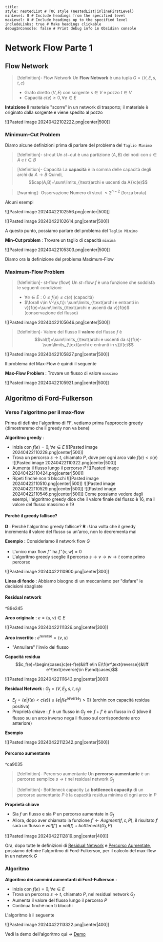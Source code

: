 ```table-of-contents
title: 
style: nestedList # TOC style (nestedList|inlineFirstLevel)
minLevel: 0 # Include headings from the specified level
maxLevel: 0 # Include headings up to the specified level
includeLinks: true # Make headings clickable
debugInConsole: false # Print debug info in Obsidian console
```
# Network Flow Parte 1

## Flow Network

>[!definition]- Flow Network
>Un **Flow Network** è una tupla $G=(V,E,s,t,c)$
>- Grafo diretto $(V,E)$ con sorgente $s\in V$ e pozzo $t\in V$
>- Capacità $c(e)\geq0,\forall e\in E$

**Intuizione** Il materiale "scorre" in un network di trasporto; il materiale è originato dalla sorgente e viene spedito al pozzo

![[Pasted image 20240422102222.png|center|500]]

### Minimum-Cut Problem

Diamo alcune definizioni prima di parlare del problema del `Taglio Minimo`

>[!definition]- st-cut
>Un $st-$cut è una partizione $(A,B)$ dei nodi con $s\in A$ e $t\in B$

>[!definition]- Capacità
>La **capacità** è la somma delle capacità degli archi da $A\to B$
>Quindi, $$cap(A,B)=\sum\limits_{\text{archi e uscenti da A}}c(e)$$

>[!warning]- Osservazione
>Numero di stcut $\leq2^{n-2}$ (forza bruta)

Alcuni esempi

![[Pasted image 20240422102556.png|center|500]]

![[Pasted image 20240422102614.png|center|500]]

A questo punto, possiamo parlare del problema del `Taglio Minimo`

**Min-Cut problem** : Trovare un taglio di capacità `minima`

![[Pasted image 20240422105303.png|center|500]]

Diamo ora la definizione del problema Maximum-Flow

### Maximum-Flow Problem

>[!definition]- st-flow (flow)
>Un $st-$flow $f$ è una funzione che soddisfa le seguenti condizioni:
>- $\forall e\in E : 0\leq f(e)\leq c(e)$ (capacità)
>- $\forall v\in V-\{s,t\}: \sum\limits_{\text{archi e entranti in v}}f(e)=\sum\limits_{\text{archi e uscenti da v}}f(e)$ (conservazione del flusso)

![[Pasted image 20240422105646.png|center|500]]

>[!definition]- Valore del flusso
>Il **valore** del flusso $f$ è $$val(f)=\sum\limits_{\text{archi e uscenti da s}}f(e)-\sum\limits_{\text{archi e entranti in s}}f(e)$$

![[Pasted image 20240422105827.png|center|500]]

Il problema del Max-Flow è quindi il seguente

**Max-Flow Problem** : Trovare un flusso di valore `massimo`

![[Pasted image 20240422105921.png|center|500]]

## Algoritmo di Ford-Fulkerson

### Verso l'algoritmo per il max-flow

Prima di definire l'algoritmo di FF, vediamo prima l'approccio greedy (dimostreremo che il greedy non va bene)

**Algoritmo greedy** :
- Inizia con $f(e)=0,\forall e\in E$ ![[Pasted image 20240422110228.png|center|500]]
- Trova un percorso $s\to t$, chiamato $P$, dove per ogni arco vale $f(e)\lt c(e)$ ![[Pasted image 20240422110322.png|center|500]]
- Aumenta il flusso lungo il percorso $P$ ![[Pasted image 20240422110424.png|center|500]]
- Ripeti finchè non ti blocchi ![[Pasted image 20240422110510.png|center|500]] ![[Pasted image 20240422110529.png|center|500]] ![[Pasted image 20240422110546.png|center|500]]
Come possiamo vedere dagli esempi, l'algoritmo greedy dice che il valore finale del flusso è 16, ma il valore del flusso massimo è 19

#### Perchè il greedy fallisce?

**D** : Perchè l'algoritmo greedy fallisce?
**R** : Una volta che il greedy incrementa il valore del flusso su un'arco, non lo decrementa mai

**Esempio** : Consideriamo il network flow $G$
- L'unico max flow $f^\star$ ha $f^\star(v,w)=0$
- L'algoritmo greedy sceglie il percorso $s\to v\to w\to t$ come primo percorso

![[Pasted image 20240422110900.png|center|300]]

**Linea di fondo** : Abbiamo bisogno di un meccanismo per "disfare" le decisioni sbagliate

#### Residual network

^89e245

**Arco originale** : $e=(u,v)\in E$

![[Pasted image 20240422111326.png|center|300]]

**Arco invertito** : $e^\text{reverse}=(v,u)$
- "Annullare" l'invio del flusso

**Capacità residua**
$$c_f(e)=\begin{cases}c(e)-f(e)&\iff e\in E\\f(e^\text{reverse})&\iff e^\text{reverse}\in E\end{cases}$$

![[Pasted image 20240422111643.png|center|300]]

**Residual Network** : $G_f=(V,E_f,s,t,c_f)$
- $E_f=\{e|f(e)\lt c(e)\}\cup\{e|f(e^\text{reverse})\gt0\}$ (archin con capacità residua positiva)
- Proprietà chiave : $f'$ è un flusso in $G_f\iff f+f'$ è un flusso in $G$ (dove il flusso su un arco inverso nega il flusso sul corrispondente arco anteriore)

**Esempio**

![[Pasted image 20240422112342.png|center|500]]

#### Percorso aumentante

^ca9035

>[!definition]- Percorso aumentante
>Un **percorso aumentante** è un percorso semplice $s\to t$ nel residual network $G_f$

>[!definition]- Bottleneck capacity
>La **bottleneck capacity** di un percorso aumentante $P$ è la capacità residua minima di ogni arco in $P$

**Proprietà chiave**
- Sia $f$ un flusso e sia $P$ un percorso aumentate in $G_f$
- Allora, dopo aver chiamato la funzione $f'\gets Augment(f,c,P)$, il risultato $f'$ sarà un flusso e $val(f')=val(f)+bottleneck(G_f,P)$

![[Pasted image 20240422112819.png|center|400]]

Ora, dopo tutte le definizioni di [Residual Network](#^89e245) e [Percorso Aumentate](#^ca9035), possiamo definire l'algoritmo di Ford-Fulkerson, per il calcolo del max-flow in un network $G$

### Algoritmo

**Algoritmo dei cammini aumentanti di Ford-Fulkerson** :
- Inizia con $f(e)=0,\forall e\in E$
- Trova un percorso $s\to t$, chiamato $P$, nel residual network $G_f$
- Aumenta il valore del flusso lungo il percorso $P$
- Continua finchè non ti blocchi

L'algoritmo è il seguente

![[Pasted image 20240422113322.png|center|400]]

Vedi la demo dell'algoritmo qui -> [Demo](https://www.mat.uniroma2.it/~guala/07_Network_Flow_I_2023.pdf#page=23)